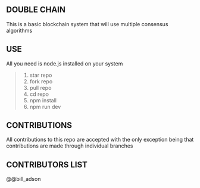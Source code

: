 ## DOUBLE CHAIN
This is a basic blockchain system that will use multiple consensus algorithms

## USE
All you need is node.js installed on your system

> 1) star repo
> 2) fork repo
> 3) pull repo
> 4) cd repo
> 5) npm install
> 6) npm run dev

## CONTRIBUTIONS
All contributions to this repo are accepted with the only exception being that contributions are made through individual branches

## CONTRIBUTORS LIST
@@bill_adson
